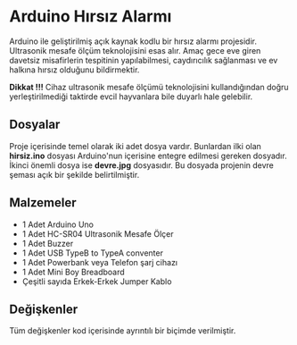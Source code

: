 # Arduino Hırsız Alarmı

Arduino ile geliştirilmiş açık kaynak kodlu bir hırsız alarmı projesidir. Ultrasonik mesafe ölçüm teknolojisini esas alır. Amaç gece eve giren davetsiz misafirlerin tespitinin yapılabilmesi, caydırıcılık sağlanması ve ev halkına hırsız olduğunu bildirmektir.

**Dikkat !!!** Cihaz ultrasonik mesafe ölçümü teknolojisini kullandığından doğru yerleştirilmediği taktirde evcil hayvanlara bile duyarlı hale gelebilir.


## Dosyalar

Proje içerisinde temel olarak iki adet dosya vardır. Bunlardan ilki olan **hirsiz.ino** dosyası Arduino'nun içerisine entegre edilmesi gereken dosyadır. İkinci önemli dosya ise **devre.jpg** dosyasıdır. Bu dosyada projenin devre şeması açık bir şekilde belirtilmiştir.

## Malzemeler

 - 1 Adet Arduino Uno 
 - 1 Adet HC-SR04 Ultrasonik Mesafe Ölçer 
 - 1 Adet Buzzer 
 - 1 Adet USB TypeB to TypeA conventer 
 - 1 Adet Powerbank veya Telefon şarj cihazı 
 - 1 Adet Mini Boy Breadboard 
 - Çeşitli sayıda Erkek-Erkek Jumper Kablo

## Değişkenler

Tüm değişkenler kod içerisinde ayrıntılı bir biçimde verilmiştir.

